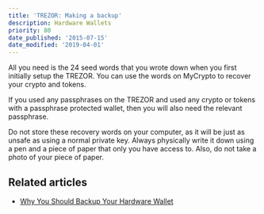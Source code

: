 ```yaml
---
title: 'TREZOR: Making a backup'
description: Hardware Wallets
priority: 80
date_published: '2015-07-15'
date_modified: '2019-04-01'
---
```


All you need is the 24 seed words that you wrote down when you first initially setup the TREZOR. You can use the words on MyCrypto to recover your crypto and tokens.

If you used any passphrases on the TREZOR and used any crypto or tokens with a passphrase protected wallet, then you will also need the relevant passphrase.

Do not store these recovery words on your computer, as it will be just as unsafe as using a normal private key. Always physically write it down using a pen and a piece of paper that only you have access to. Also, do not take a photo of your piece of paper.

## Related articles

* [Why You Should Backup Your Hardware Wallet](/staying-safe/why-you-should-backup-your-hardware-wallet)
